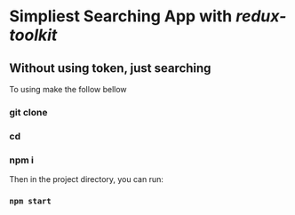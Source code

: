 # Simpliest Searching App with *redux-toolkit*

## Without using token, just searching

To using make the follow bellow
### git clone <Repo Url>
### cd <Project Folder>
### npm i

Then in the project directory, you can run:

### `npm start`
